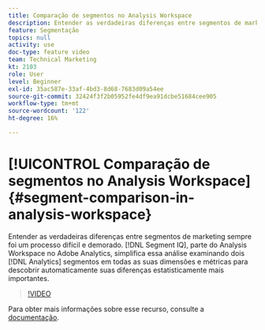 ```yaml
---
title: Comparação de segmentos no Analysis Workspace
description: Entender as verdadeiras diferenças entre segmentos de marketing sempre foi um processo difícil e demorado. O Segment IQ, parte do Analysis Workspace no Adobe Analytics, simplifica essa análise examinando dois segmentos do Analytics em todas as dimensões e métricas para descobrir automaticamente suas diferenças estatisticamente mais importantes.
feature: Segmentação
topics: null
activity: use
doc-type: feature video
team: Technical Marketing
kt: 2103
role: User
level: Beginner
exl-id: 35ac587e-33af-4bd3-8d68-7683d09a54ee
source-git-commit: 32424f3f2b05952fe4df9ea91dcbe51684cee905
workflow-type: tm+mt
source-wordcount: '122'
ht-degree: 16%

---
```


# [!UICONTROL Comparação de segmentos no Analysis Workspace] {#segment-comparison-in-analysis-workspace}

Entender as verdadeiras diferenças entre segmentos de marketing sempre foi um processo difícil e demorado. [!DNL Segment IQ], parte do Analysis Workspace no Adobe Analytics, simplifica essa análise examinando dois  [!DNL Analytics]  segmentos em todas as suas   dimensões e   métricas para descobrir automaticamente suas diferenças estatisticamente mais importantes.

>[!VIDEO](https://video.tv.adobe.com/v/23976/?quality=12)

Para obter mais informações sobre esse recurso, consulte a [documentação](https://marketing.adobe.com/resources/help/pt_BR/analytics/analysis-workspace/segment-comparison.html).
